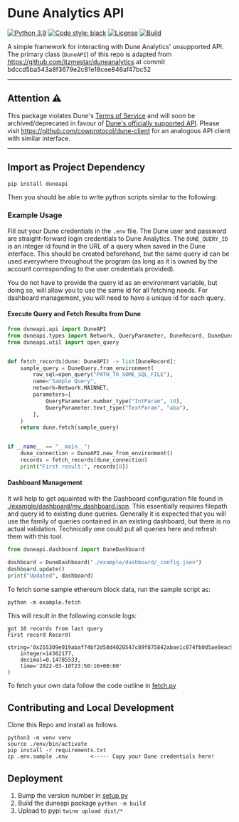 # Dune Analytics API

[![Python 3.9](https://img.shields.io/badge/python-3.10-blue.svg)](https://www.python.org/downloads/release/python-3102/)
[![Code style: black](https://img.shields.io/badge/code%20style-black-000000.svg)](https://github.com/psf/black)
[![License](https://img.shields.io/badge/License-Apache%202.0-blue.svg)](https://opensource.org/licenses/Apache-2.0)
[![Build](https://github.com/bh2smith/duneapi/actions/workflows/pull-request.yaml/badge.svg)](https://github.com/bh2smith/duneapi/actions/workflows/pull-request.yml)

A simple framework for interacting with Dune Analytics' unsupported API. The primary
class (`DuneAPI`) of this repo is adapted from
https://github.com/itzmestar/duneanalytics at commit
bdccd5ba543a8f3679e2c81e18cee846af47bc52

-----------
## Attention ⚠️

This package violates Dune's [Terms of Service](https://dune.com/terms) and will soon be archived/deprecated in favour of [Dune's officially supported API](https://dune.com/docs/api/). Please visit https://github.com/cowprotocol/dune-client for an analogous API client with similar interface.

------------

## Import as Project Dependency

```shell
pip install duneapi
```

Then you should be able to write python scripts similar to the following:

### Example Usage

Fill out your Dune credentials in the `.env` file. The Dune user and password are
straight-forward login credentials to Dune Analytics. The `DUNE_QUERY_ID` is an integer
id found in the URL of a query when saved in the Dune interface. This should be created
beforehand, but the same query id can be used everywhere throughout the program (as long
as it is owned by the account corresponding to the user credentials provided).

You do not have to provide the query id as an environment variable, but doing so, will
allow you to use the same id for all fetching needs. For dashboard management, you will
need to have a unique id for each query.

#### Execute Query and Fetch Results from Dune

```python
from duneapi.api import DuneAPI
from duneapi.types import Network, QueryParameter, DuneRecord, DuneQuery
from duneapi.util import open_query


def fetch_records(dune: DuneAPI) -> list[DuneRecord]:
    sample_query = DuneQuery.from_environment(
        raw_sql=open_query("PATH_TO_SOME_SQL_FILE"),
        name="Sample Query",
        network=Network.MAINNET,
        parameters=[
            QueryParameter.number_type("IntParam", 10),
            QueryParameter.text_type("TextParam", "aba"),
        ],
    )
    return dune.fetch(sample_query)


if __name__ == "__main__":
    dune_connection = DuneAPI.new_from_environment()
    records = fetch_records(dune_connection)
    print("First result:", records[0])
```

#### Dashboard Management

It will help to get aquainted with the Dashboard configuration file found in
[./example/dashboard/my_dashboard.json](./example/dashboard/_config.json). This
essentially requires filepath and query id to existing dune queries. Generally it is
expected that you will use the family of queries contained in an existing dashboard, but
there is no actual validation. Technically one could put all queries here and refresh
them with this tool.

```python
from duneapi.dashboard import DuneDashboard

dashboard = DuneDashboard("./example/dashboard/_config.json")
dashboard.update()
print("Updated", dashboard)
```

To fetch some sample ethereum block data, run the sample script as:

```shell
python -m example.fetch
```

This will result in the following console logs:

```
got 10 records from last query
First record Record(
    string='0x255309e019abaf74bf2d58d4020547c89f875842abae1c874fb0d5ae8eac9859', 
    integer=14362177, 
    decimal=0.14785533, 
    time='2022-03-10T23:50:16+00:00'
)
```

To fetch your own data follow the code outline
in [fetch.py](example/fetch.py)

## Contributing and Local Development

Clone this Repo and install as follows.

```shell
python3 -m venv venv
source ./env/bin/activate
pip install -r requirements.txt
cp .env.sample .env       <----- Copy your Dune credentials here!
```

## Deployment

1. Bump the version number in [setup.py](setup.py)
2. Build the duneapi package `python -m build`
3. Upload to pypi `twine upload dist/* `